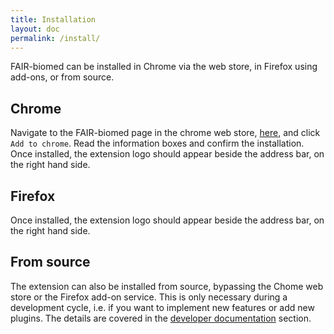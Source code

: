 ```yaml
---
title: Installation
layout: doc
permalink: /install/
---
```



FAIR-biomed can be installed in Chrome via the web store, in Firefox using add-ons, or from source.


## Chrome

Navigate to the FAIR-biomed page in the chrome web store, [here](https://chrome.google.com/webstore/detail/fair-biomed/kaacnnmpcdbebmkbcddpckgpgphhcdhn), and click `Add to chrome`. Read the information boxes and confirm the installation. Once installed, the extension logo should appear beside the address bar, on the right hand side. 


## Firefox

Once installed, the extension logo should appear beside the address bar, on the right hand side.



## From source

The extension can also be installed from source, bypassing the Chome web store or the Firefox add-on service. This is only necessary during a development cycle, i.e. if you want to implement new features or add new plugins. The details are covered in the [developer documentation](../setup/) section.
